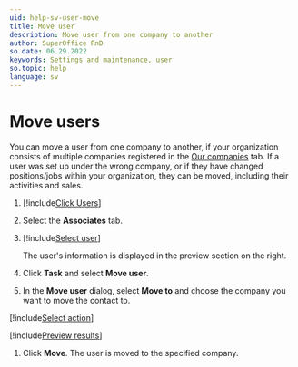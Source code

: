 ```yaml
---
uid: help-sv-user-move
title: Move user
description: Move user from one company to another
author: SuperOffice RnD
so.date: 06.29.2022
keywords: Settings and maintenance, user
so.topic: help
language: sv
---
```


# Move users

You can move a user from one company to another, if your organization consists of multiple companies registered in the [Our companies][2] tab. If a user was set up under the wrong company, or if they have changed positions/jobs within your organization, they can be moved, including their activities and sales.

1. [!include[Click Users](includes/goto-users.md)]

1. Select the **Associates** tab.

1. [!include[Select user](includes/select-user.md)]

    The user's information is displayed in the preview section on the right.

1. Click **Task** and select **Move user**.

1. In the **Move user** dialog, select **Move to** and choose the company you want to move the contact to.

[!include[Select action](../../../learn/includes/select-action-on-activity.md)]

[!include[Preview results](../../../learn/includes/note-preview-results.md)]

1. Click **Move**. The user is moved to the specified company.

<!-- Referenced links -->
[2]: screen/our-companies-tab.md

<!-- Referenced images -->

